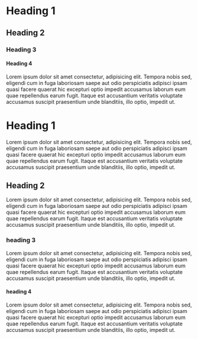 ---
---

# Heading 1
## Heading 2
### Heading 3
#### Heading 4
Lorem ipsum dolor sit amet consectetur, adipisicing elit. Tempora nobis sed, eligendi cum in fuga laboriosam saepe aut odio perspiciatis adipisci ipsam quasi facere quaerat hic excepturi optio impedit accusamus laborum eum quae repellendus earum fugit. Itaque est accusantium veritatis voluptate accusamus suscipit praesentium unde blanditiis, illo optio, impedit ut.

# Heading 1
Lorem ipsum dolor sit amet consectetur, adipisicing elit. Tempora nobis sed, eligendi cum in fuga laboriosam saepe aut odio perspiciatis adipisci ipsam quasi facere quaerat hic excepturi optio impedit accusamus laborum eum quae repellendus earum fugit. Itaque est accusantium veritatis voluptate accusamus suscipit praesentium unde blanditiis, illo optio, impedit ut.

## Heading 2
Lorem ipsum dolor sit amet consectetur, adipisicing elit. Tempora nobis sed, eligendi cum in fuga laboriosam saepe aut odio perspiciatis adipisci ipsam quasi facere quaerat hic excepturi optio impedit accusamus laborum eum quae repellendus earum fugit. Itaque est accusantium veritatis voluptate accusamus suscipit praesentium unde blanditiis, illo optio, impedit ut.

### heading 3
Lorem ipsum dolor sit amet consectetur, adipisicing elit. Tempora nobis sed, eligendi cum in fuga laboriosam saepe aut odio perspiciatis adipisci ipsam quasi facere quaerat hic excepturi optio impedit accusamus laborum eum quae repellendus earum fugit. Itaque est accusantium veritatis voluptate accusamus suscipit praesentium unde blanditiis, illo optio, impedit ut.

#### heading 4
Lorem ipsum dolor sit amet consectetur, adipisicing elit. Tempora nobis sed, eligendi cum in fuga laboriosam saepe aut odio perspiciatis adipisci ipsam quasi facere quaerat hic excepturi optio impedit accusamus laborum eum quae repellendus earum fugit. Itaque est accusantium veritatis voluptate accusamus suscipit praesentium unde blanditiis, illo optio, impedit ut.